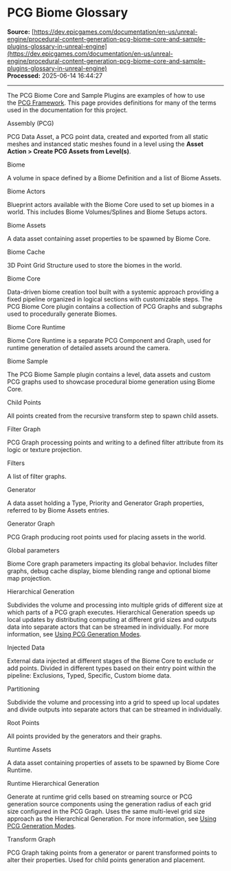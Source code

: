 # PCG Biome Glossary

**Source:** [https://dev.epicgames.com/documentation/en-us/unreal-engine/procedural-content-generation-pcg-biome-core-and-sample-plugins-glossary-in-unreal-engine](https://dev.epicgames.com/documentation/en-us/unreal-engine/procedural-content-generation-pcg-biome-core-and-sample-plugins-glossary-in-unreal-engine)  
**Processed:** 2025-06-14 16:44:27

---

The PCG Biome Core and Sample Plugins are examples of how to use the [PCG Framework](https://dev.epicgames.com/documentation/en-us/unreal-engine/procedural-content-generation-overview). This page provides definitions for many of the terms used in the documentation for this project.

Assembly (PCG)

PCG Data Asset, a PCG point data, created and exported from all static meshes and instanced static meshes found in a level using the **Asset Action > Create PCG Assets from Level(s)**.

Biome

A volume in space defined by a Biome Definition and a list of Biome Assets.

Biome Actors

Blueprint actors available with the Biome Core used to set up biomes in a world. This includes Biome Volumes/Splines and Biome Setups actors.

Biome Assets

A data asset containing asset properties to be spawned by Biome Core.

Biome Cache

3D Point Grid Structure used to store the biomes in the world.

Biome Core

Data-driven biome creation tool built with a systemic approach providing a fixed pipeline organized in logical sections with customizable steps. The PCG Biome Core plugin contains a collection of PCG Graphs and subgraphs used to procedurally generate Biomes.

Biome Core Runtime

Biome Core Runtime is a separate PCG Component and Graph, used for runtime generation of detailed assets around the camera.

Biome Sample

The PCG Biome Sample plugin contains a level, data assets and custom PCG graphs used to showcase procedural biome generation using Biome Core.

Child Points

All points created from the recursive transform step to spawn child assets.

Filter Graph

PCG Graph processing points and writing to a defined filter attribute from its logic or texture projection.

Filters

A list of filter graphs.

Generator

A data asset holding a Type, Priority and Generator Graph properties, referred to by Biome Assets entries.

Generator Graph

PCG Graph producing root points used for placing assets in the world.

Global parameters

Biome Core graph parameters impacting its global behavior. Includes filter graphs, debug cache display, biome blending range and optional biome map projection.

Hierarchical Generation

Subdivides the volume and processing into multiple grids of different size at which parts of a PCG graph executes. Hierarchical Generation speeds up local updates by distributing computing at different grid sizes and outputs data into separate actors that can be streamed in individually. For more information, see [Using PCG Generation Modes](https://dev.epicgames.com/documentation/en-us/unreal-engine/using-pcg-generation-modes-in-unreal-engine?application_version=5.5).

Injected Data

External data injected at different stages of the Biome Core to exclude or add points. Divided in different types based on their entry point within the pipeline: Exclusions, Typed, Specific, Custom biome data.

Partitioning

Subdivide the volume and processing into a grid to speed up local updates and divide outputs into separate actors that can be streamed in individually.

Root Points

All points provided by the generators and their graphs.

Runtime Assets

A data asset containing properties of assets to be spawned by Biome Core Runtime.

Runtime Hierarchical Generation

Generate at runtime grid cells based on streaming source or PCG generation source components using the generation radius of each grid size configured in the PCG Graph. Uses the same multi-level grid size approach as the Hierarchical Generation. For more information, see [Using PCG Generation Modes](https://dev.epicgames.com/documentation/en-us/unreal-engine/using-pcg-generation-modes-in-unreal-engine?application_version=5.5).

Transform Graph

PCG Graph taking points from a generator or parent transformed points to alter their properties. Used for child points generation and placement.